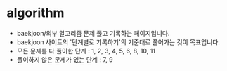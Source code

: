 # algorithm
- baekjoon/외부 알고리즘 문제 풀고 기록하는 페이지입니다.
- baekjoon 사이트의 '단계별로 기록하기'의 기준대로 풀어가는 것이 목표입니다.
- 모든 문제를 다 풀이한 단계 : 1, 2, 3, 4, 5, 6, 8, 10, 11
- 풀이하지 않은 문제가 있는 단계 : 7, 9

